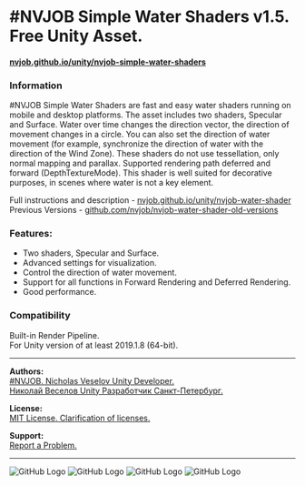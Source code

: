 # #NVJOB Simple Water Shaders v1.5. Free Unity Asset.
#### [nvjob.github.io/unity/nvjob-simple-water-shaders](https://nvjob.github.io/unity/nvjob-simple-water-shaders)

### Information

#NVJOB Simple Water Shaders are fast and easy water shaders running on mobile and desktop platforms. The asset includes two shaders, Specular and Surface. Water over time changes the direction vector, the direction of movement changes in a circle. You can also set the direction of water movement (for example, synchronize the direction of water with the direction of the Wind Zone). These shaders do not use tessellation, only normal mapping and parallax. Supported rendering path deferred and forward (DepthTextureMode). This shader is well suited for decorative purposes, in scenes where water is not a key element.

Full instructions and description - [nvjob.github.io/unity/nvjob-water-shader](https://nvjob.github.io/unity/nvjob-water-shader)<br>
Previous Versions - [github.com/nvjob/nvjob-water-shader-old-versions](https://github.com/nvjob/NVJOB-Water-Shader-old-versions)

### Features:
- Two shaders, Specular and Surface.
- Advanced settings for visualization.
- Control the direction of water movement.
- Support for all functions in Forward Rendering and Deferred Rendering.
- Good performance.

### Compatibility

Built-in Render Pipeline.<br>
For Unity version of at least 2019.1.8 (64-bit).

-------------------------------------------------------------------

**Authors:** <br>
[#NVJOB. Nicholas Veselov Unity Developer.](https://nvjob.github.io)<br>
[Николай Веселов Unity Разработчик Санкт-Петербург.](https://nvjob.github.io)

**License:** <br>
[MIT License. Clarification of licenses.](https://nvjob.github.io/mit-license)

**Support:** <br>
[Report a Problem.](https://nvjob.github.io/reportaproblem/)

-------------------------------------------------------------------

![GitHub Logo](https://raw.githubusercontent.com/nvjob/nvjob.github.io/master/repo/unity%20assets/simple-water-shaders/pic/3.jpg)
![GitHub Logo](https://raw.githubusercontent.com/nvjob/nvjob.github.io/master/repo/unity%20assets/simple-water-shaders/pic/2.jpg)
![GitHub Logo](https://raw.githubusercontent.com/nvjob/nvjob.github.io/master/repo/unity%20assets/simple-water-shaders/pic/1.jpg)
![GitHub Logo](https://raw.githubusercontent.com/nvjob/nvjob.github.io/master/repo/unity%20assets/simple-water-shaders/pic/4.jpg)
